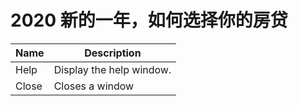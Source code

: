 # 2020 新的一年，如何选择你的房贷


| Name | Description          |
| ------------- | ----------- |
| Help      | Display the help window.|
| Close     | Closes a window     |
